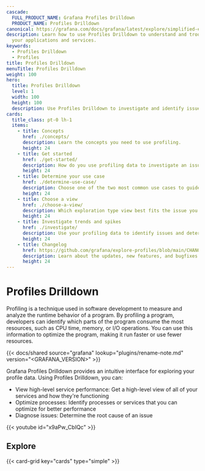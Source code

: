 ```yaml
---
cascade:
  FULL_PRODUCT_NAME: Grafana Profiles Drilldown
  PRODUCT_NAME: Profiles Drilldown
canonical: https://grafana.com/docs/grafana/latest/explore/simplified-exploration/profiles/
description: Learn how to use Profiles Drilldown to understand and troubleshoot
  your applications and services.
keywords:
  - Profiles Drilldown
  - Profiles
title: Profiles Drilldown
menuTitle: Profiles Drilldown
weight: 100
hero:
  title: Profiles Drilldown
  level: 1
  width: 100
  height: 100
  description: Use Profiles Drilldown to investigate and identify issues using profiling data.
cards:
  title_class: pt-0 lh-1
  items:
    - title: Concepts
      href: ./concepts/
      description: Learn the concepts you need to use profiling.
      height: 24
    - title: Get started
      href: ./get-started/
      description: How do you use profiling data to investigate an issue? Start here.
      height: 24
    - title: Determine your use case
      href: ./determine-use-case/
      description: Choose one of the two most common use cases to guide your exploration.
      height: 24
    - title: Choose a view
      href: ./choose-a-view/
      description: Which exploration type view best fits the issue you are investigating?
      height: 24
    - title: Investigate trends and spikes
      href: ./investigate/
      description: Use your profiling data to identify issues and determine the root cause.
      height: 24
    - title: Changelog
      href: https://github.com/grafana/explore-profiles/blob/main/CHANGELOG.md
      description: Learn about the updates, new features, and bugfixes in this version.
      height: 24
---
```


<!-- Use this for the product name {{< param "PRODUCT_NAME" >}} -->

# Profiles Drilldown

Profiling is a technique used in software development to measure and analyze the runtime behavior of a program.
By profiling a program, developers can identify which parts of the program consume the most resources, such as CPU time, memory, or I/O operations.
You can use this information to optimize the program, making it run faster or use fewer resources.

{{< docs/shared source="grafana" lookup="plugins/rename-note.md" version="<GRAFANA_VERSION>" >}}


Grafana Profiles Drilldown provides an intuitive interface for exploring your profile data.
Using Profiles Drilldown, you can:

- View high-level service performance: Get a high-level view of all of your services and how they're functioning
- Optimize processes: Identify processes or services that you can optimize for better performance
- Diagnose issues: Determine the root cause of an issue

{{< youtube id="x9aPw_CbIQc" >}}

## Explore

{{< card-grid key="cards" type="simple" >}}
